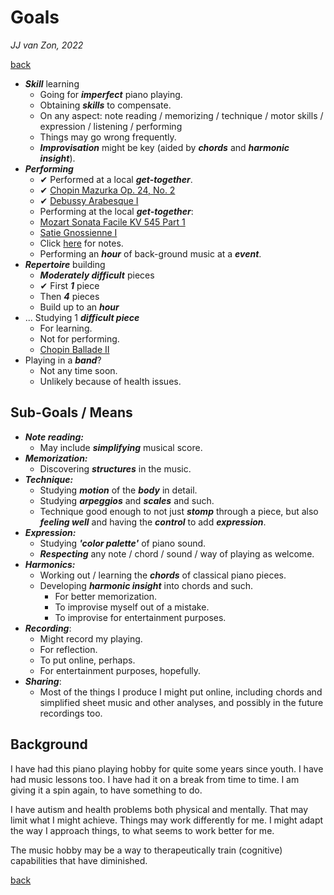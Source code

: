 Goals
=====

*JJ van Zon, 2022*

[back](./)

- ***Skill*** learning
    - Going for ***imperfect*** piano playing.
    - Obtaining ***skills*** to compensate.
    - On any aspect: note reading / memorizing / technique / motor skills / expression / listening / performing
    - Things may go wrong frequently.
    - ***Improvisation*** might be key (aided by ***chords*** and ***harmonic insight***).
- ***Performing***
    - ✔ Performed at a local ***get-together***.
    - ✔ [Chopin Mazurka Op. 24, No. 2](chopin-mazurka-op-24-no-2)
    - ✔ [Debussy Arabesque Ⅰ](debussy-arabesque-1)
    - Performing at the local ***get-together***:
    - [Mozart Sonata Facile KV 545 Part 1](mozart-sonata-facile-part-1-practice-schema.md)
    - [Satie Gnossienne Ⅰ](satie-gnossienne-1)
    - Click [here](performance-preparation.md) for notes.
    - Performing an ***hour*** of back-ground music at a ***event***.
- ***Repertoire*** building
    - ***Moderately difficult*** pieces
    - ✔ First ***1*** piece
    - Then ***4*** pieces
    - Build up to an ***hour***
- ... Studying 1 ***difficult piece***
    - For learning.
    - Not for performing.
    -  [Chopin Ballade Ⅱ](chopin-ballade-2)
- Playing in a ***band***?
    - Not any time soon.
    - Unlikely because of health issues.

Sub-Goals / Means
-----------------

- ***Note reading:***
    - May include ***simplifying*** musical score.
- ***Memorization:***
    - Discovering ***structures*** in the music.
- ***Technique:***
    - Studying ***motion*** of the ***body*** in detail.
    - Studying ***arpeggios*** and ***scales*** and such.
    - Technique good enough to not just ***stomp*** through a piece, but also ***feeling well*** and having the ***control*** to add ***expression***.
- ***Expression:***
    - Studying ***'color palette'*** of piano sound.
    - ***Respecting*** any note / chord / sound / way of playing as welcome.
- ***Harmonics:***
    - Working out / learning the ***chords*** of classical piano pieces.
    - Developing ***harmonic insight*** into chords and such.
        - For better memorization.
        - To improvise myself out of a mistake.
        - To improvise for entertainment purposes.
- ***Recording***:
    - Might record my playing.
    - For reflection.
    - To put online, perhaps.
    - For entertainment purposes, hopefully.
- ***Sharing***:
    - Most of the things I produce I might put online, including chords and simplified sheet music and other analyses, and possibly in the future recordings too.

Background
----------

I have had this piano playing hobby for quite some years since youth. I have had music lessons too. I have had it on a break from time to time. I am giving it a spin again, to have something to do.

I have autism and health problems both physical and mentally. That may limit what I might achieve. Things may work differently for me. I might adapt the way I approach things, to what seems to work better for me.

The music hobby may be a way to therapeutically train (cognitive) capabilities that have diminished.

[back](./)